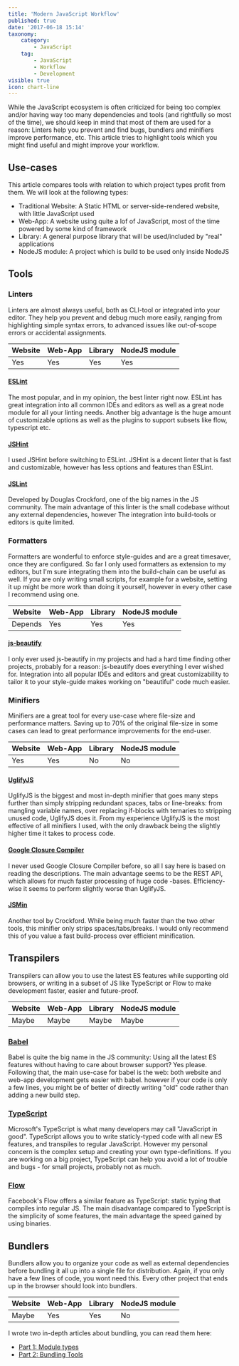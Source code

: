 ```yaml
---
title: 'Modern JavaScript Workflow'
published: true
date: '2017-06-18 15:14'
taxonomy:
    category:
        - JavaScript
    tag:
        - JavaScript
        - Workflow
        - Development
visible: true
icon: chart-line
---
```


While the JavaScript ecosystem is often criticized for being too complex and/or having way too many dependencies and tools (and rightfully so most of the time), we should keep in mind that most of them are used for a reason: Linters help you prevent and find bugs, bundlers and minifiers improve performance, etc.
This article tries to highlight tools which you might find useful and might improve your workflow.

## Use-cases
This article compares tools with relation to which project types profit from them. We will look at the following types:

- Traditional Website: A Static HTML or server-side-rendered website, with little JavaScript used
- Web-App: A website using quite a lof of JavaScript, most of the time powered by some kind of framework
- Library: A general purpose library that will be used/included by "real" applications
- NodeJS module: A project which is build to be used only inside NodeJS

## Tools

### Linters
Linters are almost always useful, both as CLI-tool or integrated into your editor. They help you prevent and debug much more easily, ranging from highlighting simple syntax errors, to advanced issues like out-of-scope errors or accidental assignments.

| Website | Web-App | Library | NodeJS module |
|---------|---------|---------|---------------|
| Yes     | Yes     | Yes     | Yes           |


#### [ESLint](https://github.com/eslint/eslint)
The most popular, and in my opinion, the best linter right now. ESLint has great integration into all common IDEs and editors as well as a great node module for all your linting needs. Another big advantage is the huge amount of customizable options as well as the plugins to support subsets like flow, typescript etc.

#### [JSHint](https://github.com/jshint/jshint)
I used JSHint before switching to ESLint. JSHint is a decent linter that is fast and customizable, however has less options and features than ESLint.

#### [JSLint](https://github.com/douglascrockford/JSLint)
Developed by Douglas Crockford, one of the big names in the JS community. The main advantage of this linter is the small codebase without any external dependencies, however The integration into build-tools or editors is quite limited.

### Formatters
Formatters are wonderful to enforce style-guides and are a great timesaver, once they are configured. So far I only used formatters as extension to my editors, but I'm sure integrating them into the build-chain can be useful as well.
If you are only writing small scripts, for example for a website, setting it up might be more work than doing it yourself, however in every other case I recommend using one.

| Website | Web-App | Library | NodeJS module |
|---------|---------|---------|---------------|
| Depends | Yes     | Yes     | Yes           |

#### [js-beautify](https://github.com/beautify-web/js-beautify)
I only ever used js-beautify in my projects and had a hard time finding other projects, probably for a reason: js-beautify does everything I ever wished for. Integration into all popular IDEs and editors and great customizability to tailor it to your style-guide makes working on "beautiful" code much easier.

### Minifiers
Minifiers are a great tool for every use-case where file-size and performance matters. Saving up to 70% of the original file-size in some cases can lead to great performance improvements for the end-user.

| Website | Web-App | Library | NodeJS module |
|---------|---------|---------|---------------|
| Yes     | Yes     | No      | No            |

#### [UglifyJS](https://github.com/mishoo/UglifyJS2)
UglifyJS is the biggest and most in-depth minifier that goes many steps further than simply stripping redundant spaces, tabs or line-breaks:
from mangling variable names, over replacing if-blocks with ternaries to stripping unused code, UglifyJS does it. From my experience UglifyJS is the most effective of all minifiers I used, with the only drawback being the slightly higher time it takes to process code.

#### [Google Closure Compiler](https://developers.google.com/closure/compiler/)
I never used Google Closure Compiler before, so all I say here is based on reading the descriptions.
The main advantage seems to be the REST API, which allows for much faster processing of huge code -bases.
Efficiency-wise it seems to perform slightly worse than UglifyJS.

#### [JSMin](https://github.com/douglascrockford/JSMin)
Another tool by Crockford.
While being much faster than the two other tools, this minifier only strips spaces/tabs/breaks. I would only recommend this of you value a fast build-process over efficient minification.


## Transpilers
Transpilers can allow you to use the latest ES features while supporting old browsers, or writing in a subset of JS like TypeScript or Flow to make development faster, easier and future-proof.

| Website | Web-App | Library | NodeJS module |
|---------|---------|---------|---------------|
| Maybe   | Maybe   | Maybe   | Maybe         |

### [Babel](https://github.com/babel/babel)
Babel is quite the big name in the JS community: Using all the latest ES features without having to care about browser support? Yes please.
Following that, the main use-case for babel is the web: both website and web-app development gets easier with babel. however if your code is only a few lines, you might be of better of directly writing "old" code rather than adding a new build step.

### [TypeScript](https://github.com/microsoft/typescript)
Microsoft's TypeScript is what many developers may call "JavaScript in good". TypeScript allows you to write staticly-typed code with all new ES features, and transpiles to regular JavaScript. However my personal concern is the complex setup and creating your own type-definitions. If you are working on a big project, TypeScript can help you avoid a lot of trouble and bugs - for small projects, probably not as much.

### [Flow](https://github.com/facebook/flow)
Facebook's Flow offers a similar feature as TypeScript: static typing that compiles into regular JS. The main disadvantage compared to TypeScript is the simplicity of some features, the main advantage the speed gained by using binaries.

## Bundlers
Bundlers allow you to organize your code as well as external dependencies before bundling it all up into a single file for distribution. Again, if you only have a few lines of code, you wont need this. Every other project that ends up in the browser should look into bundlers.

| Website | Web-App | Library | NodeJS module |
|---------|---------|---------|---------------|
| Maybe   | Yes     | Yes     | No            |

I wrote two in-depth articles about bundling, you can read them here:

- [Part 1: Module types](https://f-rilling.com/getting-into-javascript-building-and-bundling-part-1-modules)
- [Part 2: Bundling Tools](https://f-rilling.com/getting-into-javascript-building-and-bundling-part-2-bundling-tools)
